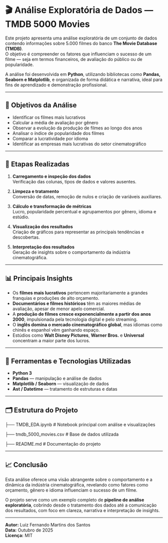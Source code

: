 # 🎬 Análise Exploratória de Dados — TMDB 5000 Movies

Este projeto apresenta uma análise exploratória de um conjunto de dados contendo informações sobre 5.000 filmes do banco **The Movie Database (TMDB)**.  
O objetivo é compreender os fatores que influenciam o sucesso de um filme — seja em termos financeiros, de avaliação do público ou de popularidade.

A análise foi desenvolvida em **Python**, utilizando bibliotecas como **Pandas, Seaborn e Matplotlib**, e organizada de forma didática e narrativa, ideal para fins de aprendizado e demonstração profissional.

---

## 🎯 Objetivos da Análise

- Identificar os filmes mais lucrativos  
- Calcular a média de avaliação por gênero  
- Observar a evolução da produção de filmes ao longo dos anos  
- Analisar o índice de popularidade dos filmes  
- Comparar a lucratividade por idioma    
- Identificar as empresas mais lucrativas do setor cinematográfico  

---

## 🧩 Etapas Realizadas

1. **Carregamento e inspeção dos dados**  
   Verificação das colunas, tipos de dados e valores ausentes.  

2. **Limpeza e tratamento**  
   Conversão de datas, remoção de nulos e criação de variáveis auxiliares.  

3. **Cálculo e transformação de métricas**  
   Lucro, popularidade percentual e agrupamentos por gênero, idioma e estúdio.  

4. **Visualização dos resultados**  
   Criação de gráficos para representar as principais tendências e descobertas.  

5. **Interpretação dos resultados**  
   Geração de insights sobre o comportamento da indústria cinematográfica.

---

## 📊 Principais Insights

- Os **filmes mais lucrativos** pertencem majoritariamente a grandes franquias e produções de alto orçamento.  
- **Documentários e filmes históricos** têm as maiores médias de avaliação, apesar de menor apelo comercial.  
- A **produção de filmes cresce exponencialmente a partir dos anos 2000**, impulsionada pela tecnologia digital e pelo streaming.  
- O **inglês domina o mercado cinematográfico global**, mas idiomas como chinês e espanhol vêm ganhando espaço.  
- Estúdios como **Walt Disney Pictures**, **Warner Bros.** e **Universal** concentram a maior parte dos lucros.

---

## 🧠 Ferramentas e Tecnologias Utilizadas

- **Python 3**  
- **Pandas** — manipulação e análise de dados  
- **Matplotlib / Seaborn** — visualização de dados    
- **Ast / Datetime** — tratamento de estruturas e datas  

---

## 🗂️ Estrutura do Projeto

├── TMDB_EDA.ipynb # Notebook principal com análise e visualizações

├── tmdb_5000_movies.csv # Base de dados utilizada

├── README.md # Documentação do projeto


---

## 📈 Conclusão

Esta análise oferece uma visão abrangente sobre o comportamento e a dinâmica da indústria cinematográfica, revelando como fatores como orçamento, gênero e idioma influenciam o sucesso de um filme.

O projeto serve como um exemplo completo de **pipeline de análise exploratória**, cobrindo desde o tratamento dos dados até a comunicação dos resultados, com foco em clareza, narrativa e interpretação de insights.

---

**Autor:** Luiz Fernando Martins dos Santos  
**Data:** Outubro de 2025  
**Licença:** MIT  

